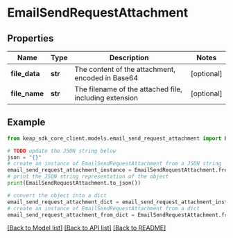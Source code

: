 # EmailSendRequestAttachment


## Properties

Name | Type | Description | Notes
------------ | ------------- | ------------- | -------------
**file_data** | **str** | The content of the attachment, encoded in Base64 | [optional] 
**file_name** | **str** | The filename of the attached file, including extension | [optional] 

## Example

```python
from keap_sdk_core_client.models.email_send_request_attachment import EmailSendRequestAttachment

# TODO update the JSON string below
json = "{}"
# create an instance of EmailSendRequestAttachment from a JSON string
email_send_request_attachment_instance = EmailSendRequestAttachment.from_json(json)
# print the JSON string representation of the object
print(EmailSendRequestAttachment.to_json())

# convert the object into a dict
email_send_request_attachment_dict = email_send_request_attachment_instance.to_dict()
# create an instance of EmailSendRequestAttachment from a dict
email_send_request_attachment_from_dict = EmailSendRequestAttachment.from_dict(email_send_request_attachment_dict)
```
[[Back to Model list]](../README.md#documentation-for-models) [[Back to API list]](../README.md#documentation-for-api-endpoints) [[Back to README]](../README.md)


